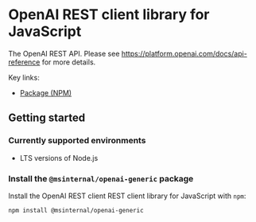 # OpenAI REST client library for JavaScript

The OpenAI REST API. Please see https://platform.openai.com/docs/api-reference for more details.

Key links:

- [Package (NPM)](https://www.npmjs.com/package/@msinternal/openai-generic)

## Getting started

### Currently supported environments

- LTS versions of Node.js

### Install the `@msinternal/openai-generic` package

Install the OpenAI REST client REST client library for JavaScript with `npm`:

```bash
npm install @msinternal/openai-generic
```
